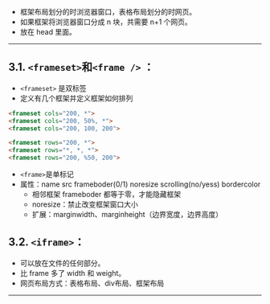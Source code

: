 - 框架布局划分的时浏览器窗口，表格布局划分的时网页。
- 如果框架将浏览器窗口分成 n 块，共需要 n+1 个网页。
- 放在 head 里面。

---
## 3.1. `<frameset>`和`<frame />` ：
- `<frameset>` 是双标签
- 定义有几个框架并定义框架如何排列
```html
<frameset cols="200, *">
<frameset cols="200, 50%, *">
<frameset cols="200, 100, 200">
```
```html
<frameset rows="200, *">
<frameset rows="*, *, *">
<frameset rows="200, %50, 200">
```
- `<frame>`是单标记
- 属性：name src frameboder(0/1) noresize scrolling(no/yess) bordercolor 
	- 相邻框架 frameboder 都等于零，才能隐藏框架
	- noresize：禁止改变框架窗口大小
	- 扩展：marginwidth、marginheight（边界宽度，边界高度）

## 3.2. `<iframe>`：
- 可以放在文件的任何部分。
- 比 frame 多了 width 和 weight。
- 网页布局方式：表格布局、div布局、框架布局

---
